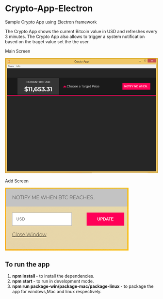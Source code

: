 # Crypto-App-Electron
Sample Crypto App using Electron framework

The Crypto App shows the current Bitcoin value in USD and refreshes every 3 minutes.
The Crypto App also allows to trigger a system notification based on the traget value set the the user.

Main Screen

<img src="https://github.com/akash-pal/Crypto-App-Electron/blob/master/demo/Main.PNG"/>

Add Screen

<img src="https://github.com/akash-pal/Crypto-App-Electron/blob/master/demo/Add.PNG"/>

To run the app
---------------
1. <b>npm install </b> - to install the dependencies.
2. <b>npm start </b> - to run in development mode.
3. <b>npm run package-win/package-mac/package-linux </b> - to package the app for windows,Mac and linux respectively.  
